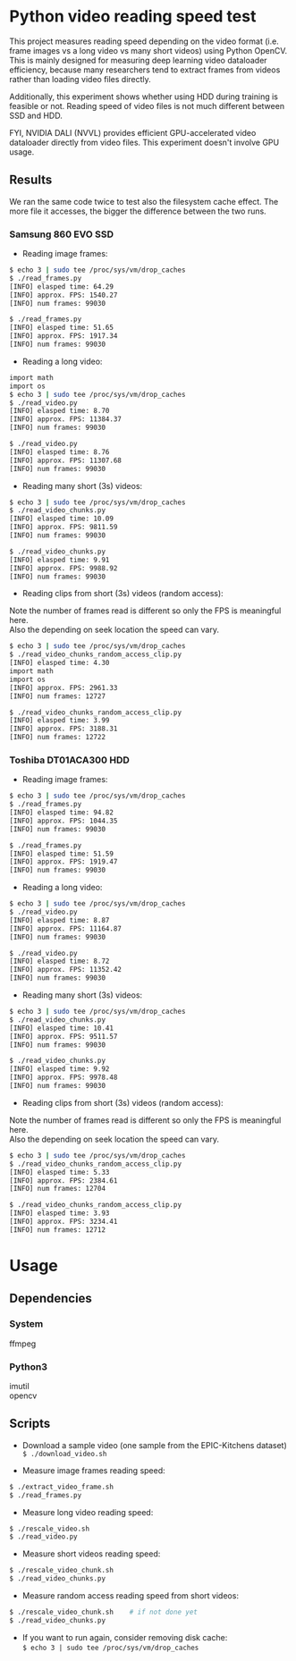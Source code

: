 # Python video reading speed test

This project measures reading speed depending on the video format (i.e. frame images vs a long video vs many short videos) using Python OpenCV. This is mainly designed for measuring deep learning video dataloader efficiency, because many researchers tend to extract frames from videos rather than loading video files directly.

Additionally, this experiment shows whether using HDD during training is feasible or not. Reading speed of video files is not much different between SSD and HDD.

FYI, NVIDIA DALI (NVVL) provides efficient GPU-accelerated video dataloader directly from video files. This experiment doesn't involve GPU usage.

## Results

We ran the same code twice to test also the filesystem cache effect. The more file it accesses, the bigger the difference between the two runs.

### Samsung 860 EVO SSD

* Reading image frames:  

```bash
$ echo 3 | sudo tee /proc/sys/vm/drop_caches
$ ./read_frames.py 
[INFO] elasped time: 64.29
[INFO] approx. FPS: 1540.27
[INFO] num frames: 99030

$ ./read_frames.py
[INFO] elasped time: 51.65
[INFO] approx. FPS: 1917.34
[INFO] num frames: 99030
```

* Reading a long video:  

```bash
import math
import os
$ echo 3 | sudo tee /proc/sys/vm/drop_caches
$ ./read_video.py
[INFO] elasped time: 8.70
[INFO] approx. FPS: 11384.37
[INFO] num frames: 99030

$ ./read_video.py 
[INFO] elasped time: 8.76
[INFO] approx. FPS: 11307.68
[INFO] num frames: 99030
```

* Reading many short (3s) videos:  

```bash
$ echo 3 | sudo tee /proc/sys/vm/drop_caches
$ ./read_video_chunks.py 
[INFO] elasped time: 10.09
[INFO] approx. FPS: 9811.59
[INFO] num frames: 99030

$ ./read_video_chunks.py
[INFO] elasped time: 9.91
[INFO] approx. FPS: 9988.92
[INFO] num frames: 99030
```

* Reading clips from short (3s) videos (random access):  

Note the number of frames read is different so only the FPS is meaningful here.  
Also the depending on seek location the speed can vary.

```bash
$ echo 3 | sudo tee /proc/sys/vm/drop_caches
$ ./read_video_chunks_random_access_clip.py
[INFO] elasped time: 4.30
import math
import os
[INFO] approx. FPS: 2961.33
[INFO] num frames: 12727

$ ./read_video_chunks_random_access_clip.py
[INFO] elasped time: 3.99
[INFO] approx. FPS: 3188.31
[INFO] num frames: 12722
```


### Toshiba DT01ACA300 HDD

* Reading image frames:  

```bash
$ echo 3 | sudo tee /proc/sys/vm/drop_caches
$ ./read_frames.py 
[INFO] elasped time: 94.82
[INFO] approx. FPS: 1044.35
[INFO] num frames: 99030

$ ./read_frames.py 
[INFO] elasped time: 51.59
[INFO] approx. FPS: 1919.47
[INFO] num frames: 99030
```

* Reading a long video:  

```bash
$ echo 3 | sudo tee /proc/sys/vm/drop_caches
$ ./read_video.py
[INFO] elasped time: 8.87
[INFO] approx. FPS: 11164.87
[INFO] num frames: 99030

$ ./read_video.py
[INFO] elasped time: 8.72
[INFO] approx. FPS: 11352.42
[INFO] num frames: 99030
```

* Reading many short (3s) videos:  

```bash
$ echo 3 | sudo tee /proc/sys/vm/drop_caches
$ ./read_video_chunks.py 
[INFO] elasped time: 10.41
[INFO] approx. FPS: 9511.57
[INFO] num frames: 99030

$ ./read_video_chunks.py 
[INFO] elasped time: 9.92
[INFO] approx. FPS: 9978.48
[INFO] num frames: 99030
```

* Reading clips from short (3s) videos (random access):  

Note the number of frames read is different so only the FPS is meaningful here.  
Also the depending on seek location the speed can vary.

```bash
$ echo 3 | sudo tee /proc/sys/vm/drop_caches
$ ./read_video_chunks_random_access_clip.py
[INFO] elasped time: 5.33
[INFO] approx. FPS: 2384.61
[INFO] num frames: 12704

$ ./read_video_chunks_random_access_clip.py
[INFO] elasped time: 3.93
[INFO] approx. FPS: 3234.41
[INFO] num frames: 12712
```

# Usage

## Dependencies

### System
ffmpeg

### Python3
imutil  
opencv  

## Scripts

* Download a sample video (one sample from the EPIC-Kitchens dataset)  
`$ ./download_video.sh`

* Measure image frames reading speed:  
```bash
$ ./extract_video_frame.sh
$ ./read_frames.py
```

* Measure long video reading speed:  
```bash
$ ./rescale_video.sh
$ ./read_video.py
```

* Measure short videos reading speed:  
```bash
$ ./rescale_video_chunk.sh
$ ./read_video_chunks.py
```

* Measure random access reading speed from short videos:  
```bash
$ ./rescale_video_chunk.sh    # if not done yet
$ ./read_video_chunks.py
```


* If you want to run again, consider removing disk cache:  
`$ echo 3 | sudo tee /proc/sys/vm/drop_caches`
